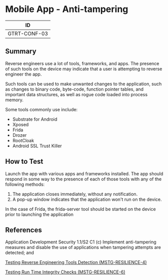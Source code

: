 # Mobile App - Anti-tampering

|ID          |
|------------|
|GTRT-CONF-03|

## Summary

Reverse engineers use a lot of tools, frameworks, and apps. The presence of such tools on the device may indicate that a user is attempting to reverse engineer the app. 

Such tools can be used to make unwanted changes to the application, such as changes to binary code, byte-code, function pointer tables, and important data structures, as well as rogue code loaded into process memory.

Some tools commonly use include:
* Substrate for Android
* Xposed
* Frida
* Drozer
* RootCloak
* Android SSL Trust Killer

## How to Test

Launch the app with various apps and frameworks installed. The app should respond in some way to the presence of each of those tools with any of the following methods:
1. The application closes immediately, without any notification.
2. A pop-up window indicates that the application won't run on the device.

In the case of Frida, the frida-server tool should be started on the device prior to launching the application



## References

Application Development Security 1.1/S2 C1 (c) Implement anti-tampering measures and disable the use of applications when tampering attempts are detected; and 

[Testing Reverse Engineering Tools Detection (MSTG-RESILIENCE-4)](https://github.com/OWASP/owasp-mstg/blob/1.1.3/Document/0x05j-Testing-Resiliency-Against-Reverse-Engineering.md#testing-reverse-engineering-tools-detection-mstg-resilience-4)

[Testing Run Time Integrity Checks (MSTG-RESILIENCE-6)](https://github.com/OWASP/owasp-mstg/blob/1.1.3/Document/0x05j-Testing-Resiliency-Against-Reverse-Engineering.md#testing-run-time-integrity-checks-mstg-resilience-6)